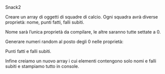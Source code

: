 Snack2

Creare un array di oggetti di squadre di calcio. Ogni squadra avrà diverse proprietà: nome, punti fatti, falli subiti.

Nome sarà l’unica proprietà da compilare, le altre saranno tutte settate a 0.

Generare numeri random al posto degli 0 nelle proprietà:

Punti fatti e falli subiti.

Infine  creiamo un nuovo array i cui elementi contengono solo nomi e falli subiti e stampiamo tutto in console.
